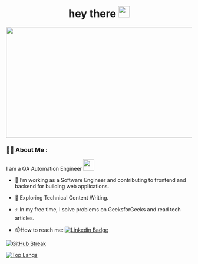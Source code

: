 <h1 align="center">
  hey there
  <img src="https://media.giphy.com/media/hvRJCLFzcasrR4ia7z/giphy.gif" width="30px"/>
</h1>

<div align="center">
  <img src="https://media.giphy.com/media/dWesBcTLavkZuG35MI/giphy.gif" width="600" height="300"/>
</div>

### :woman_technologist: About Me :
I am a QA Automation Engineer <img src="https://media.giphy.com/media/WUlplcMpOCEmTGBtBW/giphy.gif" width="30">

- :telescope: I’m working as a Software Engineer and contributing to frontend and backend for building web applications.

- :seedling: Exploring Technical Content Writing.

- :zap: In my free time, I solve problems on GeeksforGeeks and read tech articles.

- :mailbox:How to reach me: [![Linkedin Badge](https://img.shields.io/badge/-AironWarren-blue?style=flat&logo=Linkedin&logoColor=white)](https://t.me/AironWarren)

[![GitHub Streak](http://github-readme-streak-stats.herokuapp.com?user=AironWarren&theme=dark&background=000000)](https://git.io/streak-stats)

[![Top Langs](https://github-readme-stats.vercel.app/api/top-langs/?username=AironWarren&layout=compact&theme=vision-friendly-dark)](https://github.com/anuraghazra/github-readme-stats)
